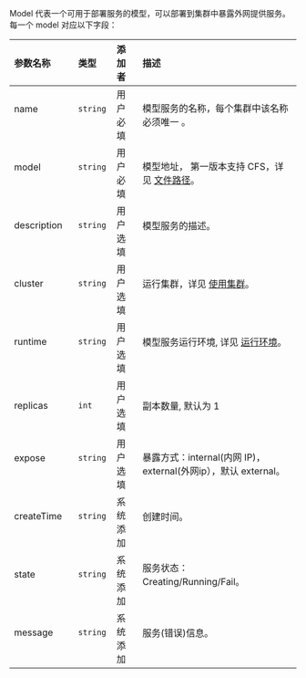 Model 代表一个可用于部署服务的模型，可以部署到集群中暴露外网提供服务。每一个 model 对应以下字段：

| 参数名称              | 类型      | 添加者    | 描述                                                     |
| :--------------------| :-------- | :------- | :----------------                                        |
| name                 |`string`   | 用户必填  | 模型服务的名称，每个集群中该名称必须唯一 。                   |
| model                |`string`   | 用户必填  | 模型地址， 第一版本支持 CFS，详见 [文件路径](https://cloud.tencent.com/document/product/851/17318)。       |
| description          |`string`   | 用户选填  | 模型服务的描述。                                            |
| cluster              |`string`   | 用户选填  | 运行集群，详见 [使用集群](https://cloud.tencent.com/document/product/851/17317)。                        |
| runtime              |`string`   | 用户选填  | 模型服务运行环境, 详见 [运行环境](https://cloud.tencent.com/document/product/851/17320)。                 |
| replicas             |`int`      | 用户选填  | 副本数量, 默认为 1                                        |
| expose               |`string`   | 用户选填  | 暴露方式：internal(内网 IP)，external(外网ip），默认 external。|
| createTime           |`string`   | 系统添加  | 创建时间。                                                 |
| state                |`string`   | 系统添加  | 服务状态：Creating/Running/Fail。                          |
| message              |`string`   | 系统添加  | 服务(错误)信息。                                            |
